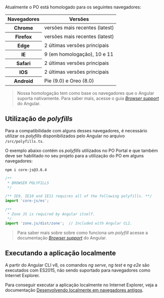 [comment]: # (@label Compatibilidade com os navegadores)
[comment]: # (@link guides/browser-support)

Atualmente o PO está homologado para os seguintes navegadores:

<div class="po-row">
  <div class="po-xl-6 po-lg-8 po-md-10 po-sm-12">
    <table class="po-table">
    <thead>
      <tr class="po-table-header">
        <th class="po-table-header-ellipsis">Navegadores</th>
        <th class="po-table-header-ellipsis">Versões</th>
      </tr>
    </thead>
    <tbody>
      <tr class="po-table-row">
        <th class="po-table-column">Chrome</th>
        <td class="po-table-column">versões mais recentes (latest)</td>
      </tr>
      <tr class="po-table-row">
        <th class="po-table-column">Firefox</th>
        <td class="po-table-column">versões mais recentes (latest)</td>
      </tr>
      <tr class="po-table-row">
        <th class="po-table-column">Edge</th>
        <td class="po-table-column">2 últimas versões principais</td>
      </tr>
      <tr class="po-table-row">
        <th class="po-table-column">IE</th>
        <td class="po-table-column">9 (em homologação), 10 e 11</td>
      </tr>
      <tr class="po-table-row">
        <th class="po-table-column">Safari</th>
        <td class="po-table-column">2 últimas versões principais</td>
      </tr>
      <tr class="po-table-row">
        <th class="po-table-column">IOS</th>
        <td class="po-table-column">2 últimas versões principais</td>
      </tr>
      <tr class="po-table-row">
        <th class="po-table-column">Android</th>
        <td class="po-table-column">Pie (9.0) e Oreo (8.0)</td>
      </tr>
    </tbody>
    </table>
  </div>
</div>

> Nossa homologação tem como base os navegadores que o Angular suporta nativamente. Para saber mais, acesse o guia
[*Browser support*](https://angular.io/guide/browser-support) do Angular.

## Utilização de *polyfills*

Para a compatibilidade com alguns desses navegadores, é necessário utilizar os *polyfills*
disponibilizados pelo Angular no arquivo `/src/polyfills.ts`.

O exemplo abaixo contém os *polyfills* utilizados no PO Portal e que também deve ser habilitado no seu projeto para a utilização do PO em alguns navegadores:

```
npm i core-js@3.6.4
```

``` javascript
/**
 * BROWSER POLYFILLS
 */

/** IE9, IE10 and IE11 requires all of the following polyfills. **/
import 'core-js/es';

/**
 * Zone JS is required by Angular itself.
 */
import 'zone.js/dist/zone';  // Included with Angular CLI.

```

> Para saber mais sobre sobre como funciona um *polyfill*
acesse a documentação [*Browser support*](https://angular.io/guide/browser-support) do Angular.

## Executando a aplicação localmente

A partir do Angular CLI v8, os comandos *ng serve*, *ng test* e *ng e2e* são executados com ES2015, não sendo suportado para navegadores como Internet Explorer.

Para conseguir executar a aplicação localmente no Internet Explorer, veja a documentação [Desenvolvendo localmente em navegadores antigos](https://angular.io/guide/deployment#local-development-in-older-browsers).
